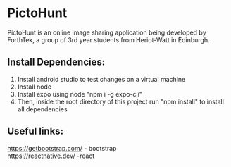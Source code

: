 # PictoHunt

PictoHunt is an online image sharing application being developed by ForthTek, a group of 3rd year students from Heriot-Watt in Edinburgh.

## Install Dependencies:
1. Install android studio to test changes on a virtual machine
1. Install node
1. Install expo using node "npm i -g expo-cli"
1. Then, inside the root directory of this project run "npm install" to install all dependencies 

## Useful links:
https://getbootstrap.com/ - bootstrap \
https://reactnative.dev/ -react
